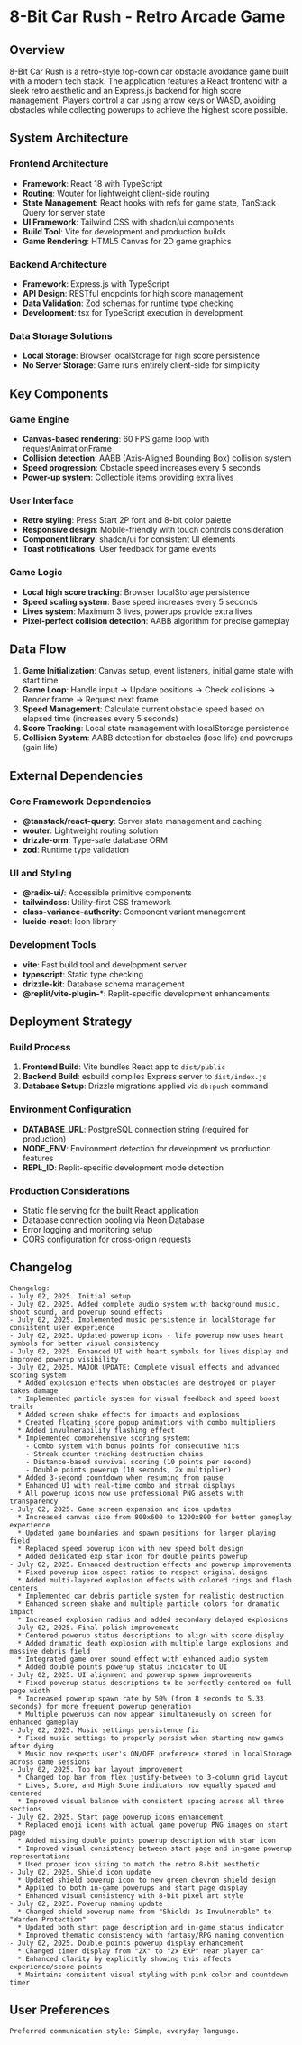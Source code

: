 # 8-Bit Car Rush - Retro Arcade Game

## Overview

8-Bit Car Rush is a retro-style top-down car obstacle avoidance game built with a modern tech stack. The application features a React frontend with a sleek retro aesthetic and an Express.js backend for high score management. Players control a car using arrow keys or WASD, avoiding obstacles while collecting powerups to achieve the highest score possible.

## System Architecture

### Frontend Architecture
- **Framework**: React 18 with TypeScript
- **Routing**: Wouter for lightweight client-side routing
- **State Management**: React hooks with refs for game state, TanStack Query for server state
- **UI Framework**: Tailwind CSS with shadcn/ui components
- **Build Tool**: Vite for development and production builds
- **Game Rendering**: HTML5 Canvas for 2D game graphics

### Backend Architecture
- **Framework**: Express.js with TypeScript
- **API Design**: RESTful endpoints for high score management
- **Data Validation**: Zod schemas for runtime type checking
- **Development**: tsx for TypeScript execution in development

### Data Storage Solutions
- **Local Storage**: Browser localStorage for high score persistence
- **No Server Storage**: Game runs entirely client-side for simplicity

## Key Components

### Game Engine
- **Canvas-based rendering**: 60 FPS game loop with requestAnimationFrame
- **Collision detection**: AABB (Axis-Aligned Bounding Box) collision system
- **Speed progression**: Obstacle speed increases every 5 seconds
- **Power-up system**: Collectible items providing extra lives

### User Interface
- **Retro styling**: Press Start 2P font and 8-bit color palette
- **Responsive design**: Mobile-friendly with touch controls consideration
- **Component library**: shadcn/ui for consistent UI elements
- **Toast notifications**: User feedback for game events

### Game Logic
- **Local high score tracking**: Browser localStorage persistence
- **Speed scaling system**: Base speed increases every 5 seconds
- **Lives system**: Maximum 3 lives, powerups provide extra lives
- **Pixel-perfect collision detection**: AABB algorithm for precise gameplay

## Data Flow

1. **Game Initialization**: Canvas setup, event listeners, initial game state with start time
2. **Game Loop**: Handle input → Update positions → Check collisions → Render frame → Request next frame
3. **Speed Management**: Calculate current obstacle speed based on elapsed time (increases every 5 seconds)
4. **Score Tracking**: Local state management with localStorage persistence
5. **Collision System**: AABB detection for obstacles (lose life) and powerups (gain life)

## External Dependencies

### Core Framework Dependencies
- **@tanstack/react-query**: Server state management and caching
- **wouter**: Lightweight routing solution
- **drizzle-orm**: Type-safe database ORM
- **zod**: Runtime type validation

### UI and Styling
- **@radix-ui/**: Accessible primitive components
- **tailwindcss**: Utility-first CSS framework
- **class-variance-authority**: Component variant management
- **lucide-react**: Icon library

### Development Tools
- **vite**: Fast build tool and development server
- **typescript**: Static type checking
- **drizzle-kit**: Database schema management
- **@replit/vite-plugin-***: Replit-specific development enhancements

## Deployment Strategy

### Build Process
1. **Frontend Build**: Vite bundles React app to `dist/public`
2. **Backend Build**: esbuild compiles Express server to `dist/index.js`
3. **Database Setup**: Drizzle migrations applied via `db:push` command

### Environment Configuration
- **DATABASE_URL**: PostgreSQL connection string (required for production)
- **NODE_ENV**: Environment detection for development vs production features
- **REPL_ID**: Replit-specific development mode detection

### Production Considerations
- Static file serving for the built React application
- Database connection pooling via Neon Database
- Error logging and monitoring setup
- CORS configuration for cross-origin requests

## Changelog

```
Changelog:
- July 02, 2025. Initial setup
- July 02, 2025. Added complete audio system with background music, shoot sound, and powerup sound effects
- July 02, 2025. Implemented music persistence in localStorage for consistent user experience
- July 02, 2025. Updated powerup icons - life powerup now uses heart symbols for better visual consistency
- July 02, 2025. Enhanced UI with heart symbols for lives display and improved powerup visibility
- July 02, 2025. MAJOR UPDATE: Complete visual effects and advanced scoring system
  * Added explosion effects when obstacles are destroyed or player takes damage
  * Implemented particle system for visual feedback and speed boost trails
  * Added screen shake effects for impacts and explosions
  * Created floating score popup animations with combo multipliers
  * Added invulnerability flashing effect
  * Implemented comprehensive scoring system:
    - Combo system with bonus points for consecutive hits
    - Streak counter tracking destruction chains
    - Distance-based survival scoring (10 points per second)
    - Double points powerup (10 seconds, 2x multiplier)
  * Added 3-second countdown when resuming from pause
  * Enhanced UI with real-time combo and streak displays
  * All powerup icons now use professional PNG assets with transparency
- July 02, 2025. Game screen expansion and icon updates
  * Increased canvas size from 800x600 to 1200x800 for better gameplay experience
  * Updated game boundaries and spawn positions for larger playing field
  * Replaced speed powerup icon with new speed bolt design
  * Added dedicated exp star icon for double points powerup
- July 02, 2025. Enhanced destruction effects and powerup improvements
  * Fixed powerup icon aspect ratios to respect original designs
  * Added multi-layered explosion effects with colored rings and flash centers
  * Implemented car debris particle system for realistic destruction
  * Enhanced screen shake and multiple particle colors for dramatic impact
  * Increased explosion radius and added secondary delayed explosions
- July 02, 2025. Final polish improvements
  * Centered powerup status descriptions to align with score display
  * Added dramatic death explosion with multiple large explosions and massive debris field
  * Integrated game over sound effect with enhanced audio system
  * Added double points powerup status indicator to UI
- July 02, 2025. UI alignment and powerup spawn improvements
  * Fixed powerup status descriptions to be perfectly centered on full page width
  * Increased powerup spawn rate by 50% (from 8 seconds to 5.33 seconds) for more frequent powerup generation
  * Multiple powerups can now appear simultaneously on screen for enhanced gameplay
- July 02, 2025. Music settings persistence fix
  * Fixed music settings to properly persist when starting new games after dying
  * Music now respects user's ON/OFF preference stored in localStorage across game sessions
- July 02, 2025. Top bar layout improvement
  * Changed top bar from flex justify-between to 3-column grid layout
  * Lives, Score, and High Score indicators now equally spaced and centered
  * Improved visual balance with consistent spacing across all three sections
- July 02, 2025. Start page powerup icons enhancement
  * Replaced emoji icons with actual game powerup PNG images on start page
  * Added missing double points powerup description with star icon
  * Improved visual consistency between start page and in-game powerup representations
  * Used proper icon sizing to match the retro 8-bit aesthetic
- July 02, 2025. Shield icon update
  * Updated shield powerup icon to new green chevron shield design
  * Applied to both in-game powerups and start page display
  * Enhanced visual consistency with 8-bit pixel art style
- July 02, 2025. Powerup naming update
  * Changed shield powerup name from "Shield: 3s Invulnerable" to "Warden Protection"
  * Updated both start page description and in-game status indicator
  * Improved thematic consistency with fantasy/RPG naming convention
- July 02, 2025. Double points powerup display enhancement
  * Changed timer display from "2X" to "2x EXP" near player car
  * Enhanced clarity by explicitly showing this affects experience/score points
  * Maintains consistent visual styling with pink color and countdown timer
```

## User Preferences

```
Preferred communication style: Simple, everyday language.
```